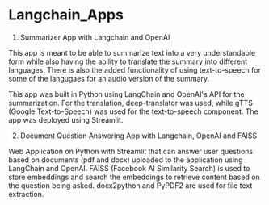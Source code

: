 # Langchain_Apps
1. Summarizer App with Langchain and OpenAI

This app is meant to be able to summarize text into a very understandable form while also having the ability to translate the summary into different languages.
There is also the added functionality of using text-to-speech for some of the langugaes for an audio version of the summary.

This app was built in Python using LangChain and OpenAI's API for the summarization. For the translation, deep-translator was used, while gTTS (Google Text-to-Speech) was used for the text-to-speech component.
The app was deployed using Streamlit.



2. Document Question Answering App with Langchain, OpenAI and FAISS

Web Application on Python with Streamlit that can answer user questions based on documents (pdf and docx) uploaded to the application using LangChain and OpenAI. FAISS (Facebook AI Similarity Search) is used to store embeddings and search the embeddings to retrieve content based on the question being asked. docx2python and PyPDF2 are used for file text extraction.
